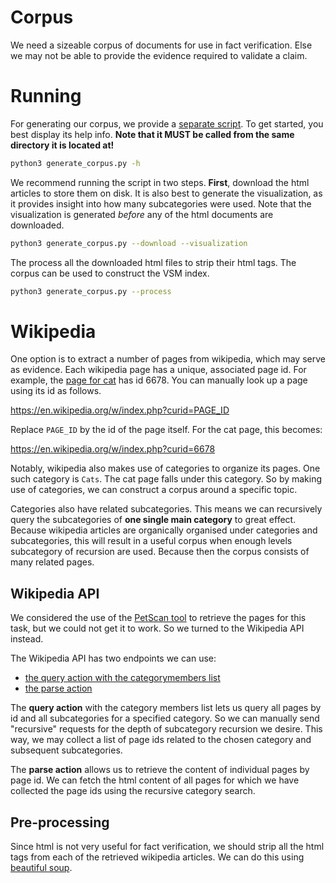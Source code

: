 # Corpus

We need a sizeable corpus of documents for use in fact verification. Else we may not be able to provide the evidence required to validate a claim.

# Running

For generating our corpus, we provide a [separate script](/wikipedia/generate_corpus.py). To get started, you best display its help info. **Note that it MUST be called from the same directory it is located at!**

```bash
python3 generate_corpus.py -h
```

We recommend running the script in two steps. **First**, download the html articles to store them on disk. It is also best to generate the visualization, as it provides insight into how many subcategories were used. Note that the visualization is generated *before* any of the html documents are downloaded.

```bash
python3 generate_corpus.py --download --visualization
```

The process all the downloaded html files to strip their html tags. The corpus can be used to construct the VSM index.

```bash
python3 generate_corpus.py --process
```


# Wikipedia

One option is to extract a number of pages from wikipedia, which may serve as evidence. Each wikipedia page has a unique, associated page id. For example, the [page for cat](https://en.wikipedia.org/wiki/Cat) has id $6678$. You can manually look up a page using its id as follows.

https://en.wikipedia.org/w/index.php?curid=PAGE_ID

Replace `PAGE_ID` by the id of the page itself. For the cat page, this becomes:

https://en.wikipedia.org/w/index.php?curid=6678

Notably, wikipedia also makes use of categories to organize its pages. One such category is `Cats`. The cat page falls under this category. So by making use of categories, we can construct a corpus around a specific topic.

Categories also have related subcategories. This means we can recursively query the subcategories of **one single main category** to great effect. Because wikipedia articles are organically organised under categories and subcategories, this will result in a useful corpus when enough levels subcategory of recursion are used. Because then the corpus consists of many related pages.

## Wikipedia API

We considered the use of the [PetScan tool](https://petscan.wmflabs.org/) to retrieve the pages for this task, but we could not get it to work. So we turned to the Wikipedia API instead.

The Wikipedia API has two endpoints we can use:
* [the query action with the categorymembers list](https://en.wikipedia.org/w/api.php?action=help&modules=query%2Bcategorymembers)
* [the parse action](https://en.wikipedia.org/w/api.php?action=help&modules=parse)

The **query action** with the category members list lets us query all pages by id and all subcategories for a specified category. So we can manually send "recursive" requests for the depth of subcategory recursion we desire. This way, we may collect a list of page ids related to the chosen category and subsequent subcategories.

The **parse action** allows us to retrieve the content of individual pages by page id. We can fetch the html content of all pages for which we have collected the page ids using the recursive category search.

## Pre-processing

Since html is not very useful for fact verification, we should strip all the html tags from each of the retrieved wikipedia articles. We can do this using [beautiful soup](https://pypi.org/project/beautifulsoup4/).
